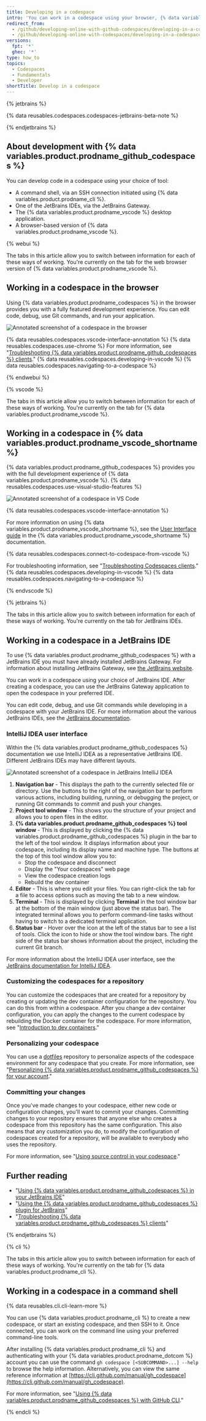 ```yaml
---
title: Developing in a codespace
intro: 'You can work in a codespace using your browser, {% data variables.product.prodname_vscode %}, a JetBrains IDE, or in a command shell.'
redirect_from:
  - /github/developing-online-with-github-codespaces/developing-in-a-codespace
  - /github/developing-online-with-codespaces/developing-in-a-codespace
versions:
  fpt: '*'
  ghec: '*'
type: how_to
topics:
  - Codespaces
  - Fundamentals
  - Developer
shortTitle: Develop in a codespace
---
```


{% jetbrains %}

{% data reusables.codespaces.codespaces-jetbrains-beta-note %}

{% endjetbrains %}

## About development with {% data variables.product.prodname_github_codespaces %}

You can develop code in a codespace using your choice of tool: 

* A command shell, via an SSH connection initiated using {% data variables.product.prodname_cli %}.
* One of the JetBrains IDEs, via the JetBrains Gateway.
* The {% data variables.product.prodname_vscode %} desktop application.
* A browser-based version of {% data variables.product.prodname_vscode %}.

{% webui %}

The tabs in this article allow you to switch between information for each of these ways of working. You're currently on the tab for the web browser version of {% data variables.product.prodname_vscode %}.

## Working in a codespace in the browser

Using {% data variables.product.prodname_codespaces %} in the browser provides you with a fully featured development experience. You can edit code, debug, use Git commands, and run your application.

![Annotated screenshot of a codespace in the browser](/assets/images/help/codespaces/codespace-overview-annotated.png)

{% data reusables.codespaces.vscode-interface-annotation %}
{% data reusables.codespaces.use-chrome %} For more information, see "[Troubleshooting {% data variables.product.prodname_github_codespaces %} clients](/codespaces/troubleshooting/troubleshooting-github-codespaces-clients)."
{% data reusables.codespaces.developing-in-vscode %}
{% data reusables.codespaces.navigating-to-a-codespace %}

{% endwebui %}

{% vscode %}

The tabs in this article allow you to switch between information for each of these ways of working. You're currently on the tab for {% data variables.product.prodname_vscode %}.

## Working in a codespace in {% data variables.product.prodname_vscode_shortname %}

{% data variables.product.prodname_github_codespaces %} provides you with the full development experience of {% data variables.product.prodname_vscode %}. {% data reusables.codespaces.use-visual-studio-features %}

![Annotated screenshot of a codespace in VS Code](/assets/images/help/codespaces/codespace-annotated-vscode.png)

{% data reusables.codespaces.vscode-interface-annotation %}

For more information on using {% data variables.product.prodname_vscode_shortname %}, see the [User Interface guide](https://code.visualstudio.com/docs/getstarted/userinterface) in the {% data variables.product.prodname_vscode_shortname %} documentation.

{% data reusables.codespaces.connect-to-codespace-from-vscode %} 

For troubleshooting information, see "[Troubleshooting Codespaces clients](/codespaces/troubleshooting/troubleshooting-github-codespaces-clients)."
{% data reusables.codespaces.developing-in-vscode %}
{% data reusables.codespaces.navigating-to-a-codespace %}

{% endvscode %}

{% jetbrains %}

The tabs in this article allow you to switch between information for each of these ways of working. You're currently on the tab for JetBrains IDEs.

## Working in a codespace in a JetBrains IDE

To use {% data variables.product.prodname_github_codespaces %} with a JetBrains IDE you must have already installed JetBrains Gateway. For information about installing JetBrains Gateway, see [the JetBrains website](https://www.jetbrains.com/remote-development/gateway/).

You can work in a codespace using your choice of JetBrains IDE. After creating a codespace, you can use the JetBrains Gateway application to open the codespace in your preferred IDE.

You can edit code, debug, and use Git commands while developing in a codespace with your JetBrains IDE. For more information about the various JetBrains IDEs, see the [JetBrains documentation](https://www.jetbrains.com/help/).

### IntelliJ IDEA user interface

Within the {% data variables.product.prodname_github_codespaces %} documentation we use IntelliJ IDEA as a representative JetBrains IDE. Different JetBrains IDEs may have different layouts.

![Annotated screenshot of a codespace in JetBrains IntelliJ IDEA](/assets/images/help/codespaces/jetbrains-gui-with-callouts.png)

1. **Navigation bar** - This displays the path to the currently selected file or directory. Use the buttons to the right of the navigation bar to perform various actions, including building, running, or debugging the project, or running Git commands to commit and push your changes.
2. **Project tool window** - This shows you the structure of your project and allows you to open files in the editor.
3. **{% data variables.product.prodname_github_codespaces %} tool window** - This is displayed by clicking the {% data variables.product.prodname_github_codespaces %} plugin in the bar to the left of the tool window. It displays information about your codespace, including its display name and machine type. The buttons at the top of this tool window allow you to:
   * Stop the codespace and disconnect
   * Display the "Your codespaces" web page
   * View the codespace creation logs
   * Rebuild the dev container
4. **Editor** - This is where you edit your files. You can right-click the tab for a file to access options such as moving the tab to a new window.
5. **Terminal** - This is displayed by clicking **Terminal** in the tool window bar at the bottom of the main window (just above the status bar). The integrated terminal allows you to perform command-line tasks without having to switch to a dedicated terminal application.
6. **Status bar** - Hover over the icon at the left of the status bar to see a list of tools. Click the icon to hide or show the tool window bars. The right side of the status bar shows information about the project, including the current Git branch.

For more information about the IntelliJ IDEA user interface, see the [JetBrains documentation for IntelliJ IDEA](https://www.jetbrains.com/help/idea/guided-tour-around-the-user-interface.html).

### Customizing the codespaces for a repository

You can customize the codespaces that are created for a repository by creating or updating the dev container configuration for the repository. You can do this from within a codespace. After you change a dev container configuration, you can apply the changes to the current codespace by rebuilding the Docker container for the codespace. For more information, see "[Introduction to dev containers](/codespaces/setting-up-your-project-for-codespaces/introduction-to-dev-containers)."

### Personalizing your codespace

You can use a [dotfiles](https://dotfiles.github.io/tutorials/) repository to personalize aspects of the codespace environment for any codespace that you create. For more information, see "[Personalizing {% data variables.product.prodname_github_codespaces %} for your account](/codespaces/customizing-your-codespace/personalizing-github-codespaces-for-your-account#dotfiles)."

### Committing your changes

Once you've made changes to your codespace, either new code or configuration changes, you'll want to commit your changes. Committing changes to your repository ensures that anyone else who creates a codespace from this repository has the same configuration. This also means that any customization you do, to modify the configuration of codespaces created for a repository, will be available to everybody who uses the repository.

For more information, see "[Using source control in your codespace](/codespaces/developing-in-codespaces/using-source-control-in-your-codespace#committing-your-changes)."

## Further reading

* "[Using {% data variables.product.prodname_github_codespaces %} in your JetBrains IDE](/codespaces/developing-in-codespaces/using-github-codespaces-in-your-jetbrains-ide)"
* "[Using the {% data variables.product.prodname_github_codespaces %} plugin for JetBrains](/codespaces/codespaces-reference/using-the-github-codespaces-plugin-for-jetbrains)"
* "[Troubleshooting {% data variables.product.prodname_github_codespaces %} clients](/codespaces/troubleshooting/troubleshooting-github-codespaces-clients)"

{% endjetbrains %}

{% cli %}

The tabs in this article allow you to switch between information for each of these ways of working. You're currently on the tab for {% data variables.product.prodname_cli %}.

## Working in a codespace in a command shell

{% data reusables.cli.cli-learn-more %}

You can use {% data variables.product.prodname_cli %} to create a new codespace, or start an existing codespace, and then SSH to it. Once connected, you can work on the command line using your preferred command-line tools.

After installing {% data variables.product.prodname_cli %} and authenticating with your {% data variables.product.prodname_dotcom %} account you can use the command `gh codespace [<SUBCOMMAND>...] --help` to browse the help information. Alternatively, you can view the same reference information at [https://cli.github.com/manual/gh_codespace](https://cli.github.com/manual/gh_codespace).

For more information, see "[Using {% data variables.product.prodname_github_codespaces %} with GitHub CLI](/codespaces/developing-in-codespaces/using-github-codespaces-with-github-cli)."

{% endcli %}

